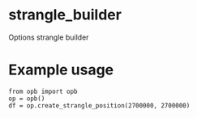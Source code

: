 # strangle_builder
Options strangle builder

# Example usage
```
from opb import opb
op = opb()
df = op.create_strangle_position(2700000, 2700000)
```